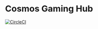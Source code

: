 # Cosmos Gaming Hub
[![CircleCI](https://circleci.com/gh/cosmos-gaminghub/homepage.svg?style=svg&circle-token=42df32c6b4c1b7d529b84a3ddb975ef1cb584110)](https://circleci.com/gh/cosmos-gaminghub/homepage)
